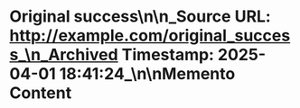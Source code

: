 # Original success\n\n_Source URL: http://example.com/original_success_\n_Archived Timestamp: 2025-04-01 18:41:24_\n\nMemento Content
